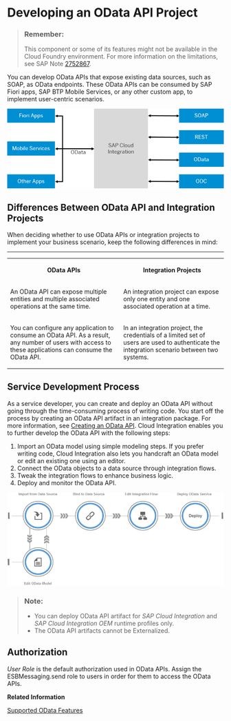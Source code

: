<!-- loiod961654cd36b46ad83b668e4434c9f04 -->

# Developing an OData API Project

> ### Remember:  
> This component or some of its features might not be available in the Cloud Foundry environment. For more information on the limitations, see SAP Note [2752867](https://launchpad.support.sap.com/#/notes/2752867).

You can develop OData APIs that expose existing data sources, such as SOAP, as OData endpoints. These OData APIs can be consumed by SAP Fiori apps, SAP BTP Mobile Services, or any other custom app, to implement user-centric scenarios.

 ![](images/OData_API_Overview_38d1448.png) 



## Differences Between OData API and Integration Projects

When deciding whether to use OData APIs or integration projects to implement your business scenario, keep the following differences in mind:

****


<table>
<tr>
<th valign="top">

OData APIs



</th>
<th valign="top">

Integration Projects



</th>
</tr>
<tr>
<td valign="top">

An OData API can expose multiple entities and multiple associated operations at the same time.



</td>
<td valign="top">

An integration project can expose only one entity and one associated operation at a time.



</td>
</tr>
<tr>
<td valign="top">

You can configure any application to consume an OData API. As a result, any number of users with access to these applications can consume the OData API.



</td>
<td valign="top">

In an integration project, the credentials of a limited set of users are used to authenticate the integration scenario between two systems.



</td>
</tr>
</table>



## Service Development Process

As a service developer, you can create and deploy an OData API without going through the time-consuming process of writing code. You start off the process by creating an OData API artifact in an integration package. For more information, see [Creating an OData API](creating-an-odata-api-6670029.md). Cloud Integration enables you to further develop the OData API with the following steps:

1.  Import an OData model using simple modeling steps. If you prefer writing code, Cloud Integration also lets you handcraft an OData model or edit an existing one using an editor.
2.  Connect the OData objects to a data source through integration flows.
3.  Tweak the integration flows to enhance business logic.
4.  Deploy and monitor the OData API.

![](images/Image_Map_Service_Development_Process_cecdf75.png)

> ### Note:  
> -   You can deploy OData API artifact for *SAP Cloud Integration* and *SAP Cloud Integration OEM* runtime profiles only.
> -   The OData API artifacts cannot be Externalized.



## Authorization

*User Role* is the default authorization used in OData APIs. Assign the ESBMessaging.send role to users in order for them to access the OData APIs.

**Related Information**  


[Supported OData Features](supported-odata-features-130d00e.md "")

